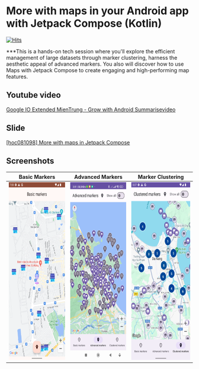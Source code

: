 # More with maps in your Android app with Jetpack Compose (Kotlin)

[![Hits](https://hits.seeyoufarm.com/api/count/incr/badge.svg?url=https%3A%2F%2Fgithub.com%2Fhoc081098%2FMaps-Jetpack-Compose&count_bg=%2379C83D&title_bg=%23555555&icon=&icon_color=%23E7E7E7&title=hits&edge_flat=false)](https://hits.seeyoufarm.com)

***This is a hands-on tech session where you'll explore the efficient management of large datasets
through marker clustering, harness the aesthetic appeal of advanced markers.
You also will discover how to use Maps with Jetpack Compose to create engaging and high-performing
map features.

## Youtube video

[Google IO Extended MienTrung - Grow with Android Summarisevideo](https://www.youtube.com/live/kyOiF010rDc?si=22ooH2ieeszCth3V&t=2774)

## Slide

[[hoc081098] More with maps in Jetpack Compose](https://docs.google.com/presentation/d/1Tl_Eq1zhUr7yNqwHrTRuo0ovlVO9QzD8kcTRY5uEPfU/edit?usp=sharing)

## Screenshots

| Basic Markers                   | Advanced Markers                      | Marker Clustering                       |
|---------------------------------|---------------------------------------|-----------------------------------------|
| <img src="screenshots/basic.png" height="480" /> | <img src="screenshots/advanced.jpg" height="480" /> | <img src="screenshots/clustered.png" height="480" /> |
